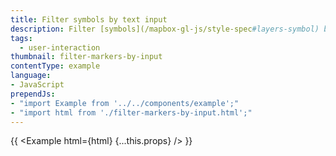 ```yaml
---
title: Filter symbols by text input
description: Filter [symbols](/mapbox-gl-js/style-spec#layers-symbol) by icon name by typing in a text input.
tags:
  - user-interaction
thumbnail: filter-markers-by-input
contentType: example
language:
- JavaScript
prependJs:
- "import Example from '../../components/example';"
- "import html from './filter-markers-by-input.html';"
---
```


{{ <Example html={html} {...this.props} /> }}
